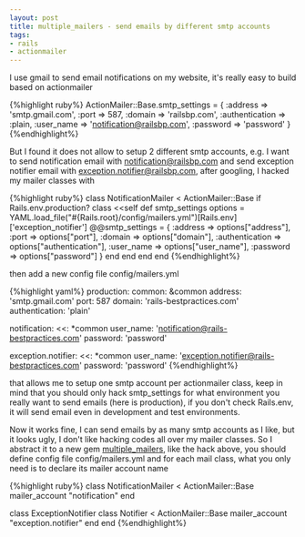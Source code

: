 ```yaml
---
layout: post
title: multiple_mailers - send emails by different smtp accounts
tags:
- rails
- actionmailer
---
```

I use gmail to send email notifications on my website, it's really easy
to build based on actionmailer

{%highlight ruby%}
ActionMailer::Base.smtp_settings = {
  :address => 'smtp.gmail.com',
  :port => 587,
  :domain => 'railsbp.com',
  :authentication => :plain,
  :user_name => 'notification@railsbp.com',
  :password => 'password'
}
{%endhighlight%}

But I found it does not allow to setup 2 different smtp accounts, e.g. I
want to send notification email with notification@railsbp.com and send
exception notifier email with exception.notifier@railsbp.com, after
googling, I hacked my mailer classes with

{%highlight ruby%}
class NotificationMailer < ActionMailer::Base
  if Rails.env.production?
    class <<self
      def smtp_settings
        options = YAML.load_file("#{Rails.root}/config/mailers.yml")[Rails.env]['exception_notifier']
        @@smtp_settings = {
          :address              => options["address"],
          :port                 => options["port"],
          :domain               => options["domain"],
          :authentication       => options["authentication"],
          :user_name            => options["user_name"],
          :password             => options["password"]
        }
      end
    end
  end
end
{%endhighlight%}

then add a new config file config/mailers.yml

{%highlight yaml%}
production:
  common: &common
    address: 'smtp.gmail.com'
    port: 587
    domain: 'rails-bestpractices.com'
    authentication: 'plain'

  notification:
    <<: *common
    user_name: 'notification@rails-bestpractices.com'
    password: 'password'

  exception.notifier:
    <<: *common
    user_name: 'exception.notifier@rails-bestpractices.com'
    password: 'password'
{%endhighlight%}

that allows me to setup one smtp account per actionmailer class, keep in
mind that you should only hack smtp_settings for what environment you
really want to send emails (here is production), if you don't check
Rails.env, it will send email even in development and test environments.

Now it works fine, I can send emails by as many smtp accounts as I like, but
it looks ugly, I don't like hacking codes all over my mailer classes. So I
abstract it to a new gem [multiple_mailers][1], like the hack above, you
should define config file config/mailers.yml and for each mail class,
what you only need is to declare its mailer account name

{%highlight ruby%}
class NotificationMailer < ActionMailer::Base
  mailer_account "notification"
end

class ExceptionNotifier
  class Notifier < ActionMailer::Base
    mailer_account "exception.notifier"
  end
end
{%endhighlight%}

[1]: https://github.com/flyerhzm/multiple_mailers
